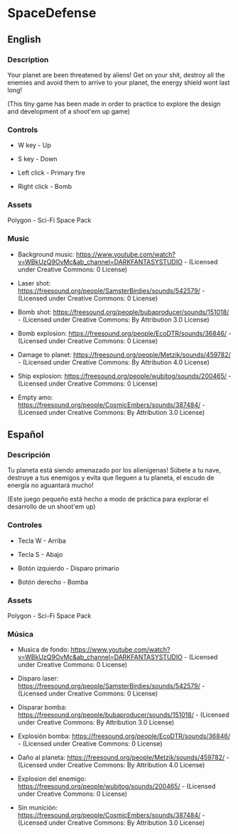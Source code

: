 # SpaceDefense

## English

### Description

Your planet are been threatened by aliens! Get on your shit, destroy all the enemies and avoid them to arrive to your planet, the energy shield wont last long!

(This tiny game has been made in order to practice to explore the design and development of a shoot'em up game) 

### Controls

- W key - Up

- S key - Down

- Left click - Primary fire

- Right click - Bomb

### Assets

Polygon - Sci-Fi Space Pack

### Music

- Background music: https://www.youtube.com/watch?v=WBkUzQ9OvMc&ab_channel=DARKFANTASYSTUDIO - (Licensed under Creative Commons: 0 License)

- Laser shot: https://freesound.org/people/SamsterBirdies/sounds/542579/ - (Licensed under Creative Commons: 0 License)

- Bomb shot: https://freesound.org/people/bubaproducer/sounds/151018/ - (Licensed under Creative Commons: By Attribution 3.0 License)

- Bomb explosion: https://freesound.org/people/EcoDTR/sounds/36846/ - (Licensed under Creative Commons: 0 License)

- Damage to planet: https://freesound.org/people/Metzik/sounds/459782/ - (Licensed under Creative Commons: By Attribution 4.0 License)

- Ship explosion: https://freesound.org/people/wubitog/sounds/200465/ - (Licensed under Creative Commons: 0 License)

- Empty amo: https://freesound.org/people/CosmicEmbers/sounds/387484/ - (Licensed under Creative Commons: By Attribution 3.0 License)

## Español

### Descripción

Tu planeta está siendo amenazado por los alienígenas! Súbete a tu nave, destruye a tus enemigos y evita que lleguen a tu planeta, el escudo de energía no aguantará mucho!

(Este juego pequeño está hecho a modo de práctica para explorar el desarrollo de un shoot'em up)

### Controles

- Tecla W - Arriba

- Tecla S - Abajo

- Botón izquierdo - Disparo primario

- Botón derecho - Bomba

### Assets

Polygon - Sci-Fi Space Pack

### Música

- Musica de fondo: https://www.youtube.com/watch?v=WBkUzQ9OvMc&ab_channel=DARKFANTASYSTUDIO - (Licensed under Creative Commons: 0 License)

- Disparo laser: https://freesound.org/people/SamsterBirdies/sounds/542579/ - (Licensed under Creative Commons: 0 License)

- Disparar bomba: https://freesound.org/people/bubaproducer/sounds/151018/ - (Licensed under Creative Commons: By Attribution 3.0 License)

- Explosión bomba: https://freesound.org/people/EcoDTR/sounds/36846/ - (Licensed under Creative Commons: 0 License)

- Daño al planeta: https://freesound.org/people/Metzik/sounds/459782/ - (Licensed under Creative Commons: By Attribution 4.0 License)

- Explosion del enemigo: https://freesound.org/people/wubitog/sounds/200465/ - (Licensed under Creative Commons: 0 License)

- Sin munición: https://freesound.org/people/CosmicEmbers/sounds/387484/ - (Licensed under Creative Commons: By Attribution 3.0 License)
